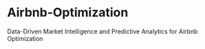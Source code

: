 # Airbnb-Optimization
Data-Driven Market Intelligence and Predictive Analytics for Airbnb Optimization
